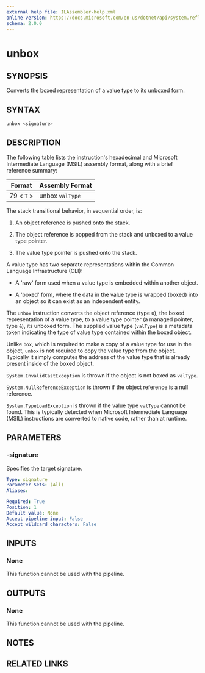 ```yaml
---
external help file: ILAssembler-help.xml
online version: https://docs.microsoft.com/en-us/dotnet/api/system.reflection.emit.opcodes.unbox
schema: 2.0.0
---
```


# unbox

## SYNOPSIS

Converts the boxed representation of a value type to its unboxed form.

## SYNTAX

```powershell
unbox <signature>
```

## DESCRIPTION

The following table lists the instruction's hexadecimal and Microsoft Intermediate Language (MSIL) assembly format, along with a brief reference summary:

| Format     | Assembly Format |
| ---------- | --------------- |
| 79 < `T` > | unbox `valType` |

 The stack transitional behavior, in sequential order, is:

1.  An object reference is pushed onto the stack.

2.  The object reference is popped from the stack and unboxed to a value type pointer.

3.  The value type pointer is pushed onto the stack.

 A value type has two separate representations within the Common Language Infrastructure (CLI):

-   A 'raw' form used when a value type is embedded within another object.

-   A 'boxed' form, where the data in the value type is wrapped (boxed) into an object so it can exist as an independent entity.

 The `unbox` instruction converts the object reference (type `O`), the boxed representation of a value type, to a value type pointer (a managed pointer, type `&`), its unboxed form. The supplied value type (`valType`) is a metadata token indicating the type of value type contained within the boxed object.

 Unlike `box`, which is required to make a copy of a value type for use in the object, `unbox` is not required to copy the value type from the object. Typically it simply computes the address of the value type that is already present inside of the boxed object.

 `System.InvalidCastException` is thrown if the object is not boxed as `valType`.

 `System.NullReferenceException` is thrown if the object reference is a null reference.

 `System.TypeLoadException` is thrown if the value type `valType` cannot be found. This is typically detected when Microsoft Intermediate Language (MSIL) instructions are converted to native code, rather than at runtime.

## PARAMETERS

### -signature

Specifies the target signature.

```yaml
Type: signature
Parameter Sets: (All)
Aliases:

Required: True
Position: 1
Default value: None
Accept pipeline input: False
Accept wildcard characters: False
```

## INPUTS

### None

This function cannot be used with the pipeline.

## OUTPUTS

### None

This function cannot be used with the pipeline.

## NOTES

## RELATED LINKS
